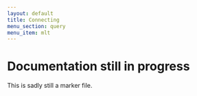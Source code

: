 ```yaml
---
layout: default
title: Connecting
menu_section: query
menu_item: mlt
---
```



# Documentation still in progress

This is sadly still a marker file.

